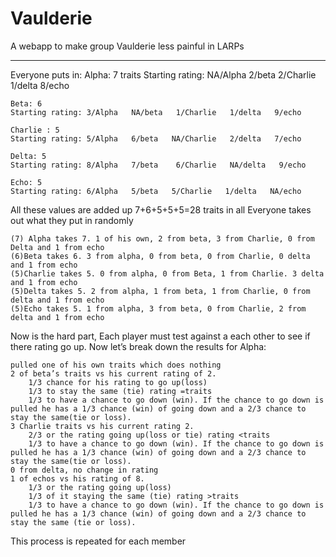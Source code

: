 Vaulderie
=========

A webapp to make group Vaulderie less painful in LARPs

----

Everyone puts in:
    Alpha: 7 traits
    Starting rating: NA/Alpha   2/beta   2/Charlie   1/delta   8/echo

    Beta: 6
    Starting rating: 3/Alpha   NA/beta   1/Charlie   1/delta   9/echo

    Charlie : 5
    Starting rating: 5/Alpha   6/beta   NA/Charlie   2/delta   7/echo

    Delta: 5
    Starting rating: 8/Alpha   7/beta    6/Charlie   NA/delta   9/echo

    Echo: 5
    Starting rating: 6/Alpha   5/beta   5/Charlie   1/delta   NA/echo

All these values are added up
    7+6+5+5+5=28 traits in all
Everyone takes out what they put in randomly

    (7) Alpha takes 7. 1 of his own, 2 from beta, 3 from Charlie, 0 from Delta and 1 from echo
    (6)Beta takes 6. 3 from alpha, 0 from beta, 0 from Charlie, 0 delta and 1 from echo
    (5)Charlie takes 5. 0 from alpha, 0 from Beta, 1 from Charlie. 3 delta and 1 from echo
    (5)Delta takes 5. 2 from alpha, 1 from beta, 1 from Charlie, 0 from delta and 1 from echo
    (5)Echo takes 5. 1 from alpha, 3 from beta, 0 from Charlie, 2 from delta and 1 from echo
    
Now is the hard part,
Each player must test against a each other to see if there rating go up.
Now let’s break down the results for Alpha:

    pulled one of his own traits which does nothing
    2 of beta’s traits vs his current rating of 2.
        1/3 chance for his rating to go up(loss)
        1/3 to stay the same (tie) rating =traits
        1/3 to have a chance to go down (win). If the chance to go down is pulled he has a 1/3 chance (win) of going down and a 2/3 chance to stay the same(tie or loss). 
    3 Charlie traits vs his current rating 2.
        2/3 or the rating going up(loss or tie) rating <traits
        1/3 to have a chance to go down (win). If the chance to go down is pulled he has a 1/3 chance (win) of going down and a 2/3 chance to stay the same(tie or loss).
    0 from delta, no change in rating
    1 of echos vs his rating of 8.
        1/3 or the rating going up(loss)
        1/3 of it staying the same (tie) rating >traits
        1/3 to have a chance to go down (win). If the chance to go down is pulled he has a 1/3 chance (win) of going down and a 2/3 chance to stay the same (tie or loss).

This process is repeated for each member